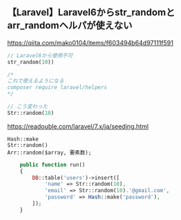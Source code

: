 ## 【Laravel】Laravel6からstr_randomとarr_randomヘルパが使えない
https://qiita.com/mako0104/items/f603494b64d97111f591
```php
// Laravel6から使用不可
str_random(10))

/*
これで使えるようになる
composer require laravel/helpers
*/

// こう変わった
Str::random(10)
```
https://readouble.com/laravel/7.x/ja/seeding.html





```
Hash::make
Str::random()
Arr::random($array, 要素数);
```


```php
    public function run()
    {
        DB::table('users')->insert([
            'name' => Str::random(10),
            'email' => Str::random(10).'@gmail.com',
            'password' => Hash::make('password'),
        ]);
    }
```